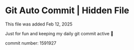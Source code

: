 # Git Auto Commit | Hidden File

This file was added Feb 12, 2025

Just for fun and keeping my daily git commit active 🤪

commit number: 1591927
